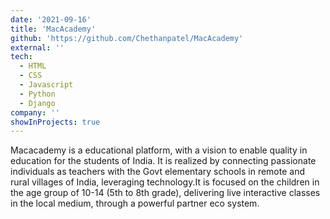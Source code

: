 ```yaml
---
date: '2021-09-16'
title: 'MacAcademy'
github: 'https://github.com/Chethanpatel/MacAcademy'
external: ''
tech:
  - HTML
  - CSS
  - Javascript
  - Python
  - Django
company: ''
showInProjects: true
---
```


Macacademy  is a educational platform, with a vision to enable quality in education for the students of India. It is realized by connecting passionate individuals as  teachers with the Govt elementary schools in remote and rural villages of India, leveraging technology.It is focused on the children in the age group of 10-14 (5th to 8th grade), delivering live interactive classes in the local medium, through a powerful partner eco system.
